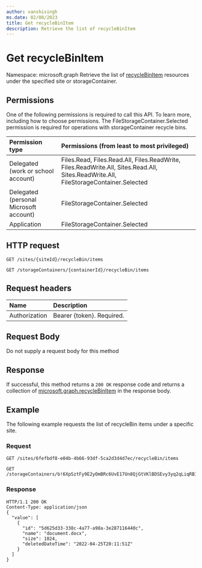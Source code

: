 ```yaml
---
author: vanshisingh
ms.date: 02/08/2023
title: Get recycleBinItem 
description: Retrieve the list of recycleBinItem
---
```

# Get recycleBinItem

Namespace: microsoft.graph
Retrieve the list of [recycleBinItem](../resources/recycleBinItem.md) resources under the specified site or storageContainer.

## Permissions

One of the following permissions is required to call this API. To learn more, including how to choose permissions.
The FileStorageContainer.Selected permission is required for operations with storageContainer recycle bins.

|Permission type                       | Permissions (from least to most privileged)|
|:-------------------------------------|:-----------------------------------------|
|Delegated (work or school account)    | Files.Read, Files.Read.All, Files.ReadWrite, Files.ReadWrite.All, Sites.Read.All, Sites.ReadWrite.All, FileStorageContainer.Selected |
|Delegated (personal Microsoft account) | FileStorageContainer.Selected                           |
|Application                           | FileStorageContainer.Selected                           |


## HTTP request

<!--{"blockType": "ignored"}-->


``` http
GET /sites/{siteId}/recycleBin/items
```

``` http
GET /storageContainers/{containerId}/recycleBin/items
```

## Request headers

|Name          |Description              |
|:-------------|:------------------------|
|Authorization |Bearer {token}. Required.|

## Request Body

Do not supply a request body for this method

## Response

If successful, this method returns a `200 OK` response code and returns a collection of [microsoft.graph.recycleBinItem](../resources/recycleBinItem.md) in the response body.

## Example

The following example requests the list of recycleBin items under a specific site.

### Request
<!-- {
"blockType": "request","name":"get-recyclebinItems","scopes":"files.readwrite","tags":"service.graph"
}-->

``` http
GET /sites/6fefbdf8-e04b-4b66-93df-5ca2d3d4d7ec/recycleBin/items
```

``` http
GET /storageContainers/b!6XpSztFy9E2yOmBRc6UvE17Un8QjGtVKlBDSEvy3yq2qLiqRB1RCQKYj3Omp9ReH/recycleBin/items
```


### Response

<!-- { "blockType": "ignored" }-->

``` http
HTTP/1.1 200 OK
Content-Type: application/json
{
  "value": [
    {
      "id": "5d625d33-338c-4a77-a98a-3e287116440c",
      "name": "document.docx",
      "size": 1024,
      "deletedDateTime": "2022-04-25T20:11:51Z"
    }
  ]
}
```

<!-- {
"type": "#page.annotation",
"description": "Get RecyclebinItems",
"createdBy": "API Clinic",
"section": "documentation"
"suppressions": [
]
}-->
